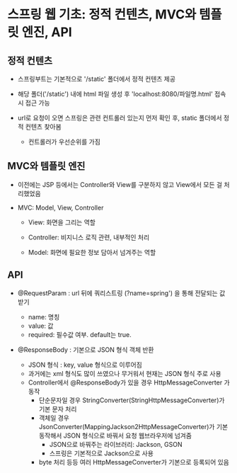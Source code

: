 # 스프링 웹 기초: 정적 컨텐츠, MVC와 템플릿 엔진, API

## 정적 컨텐츠

- 스프링부트는 기본적으로 '/static' 폴더에서 정적 컨텐츠 제공

- 해당 폴더('/static') 내에 html 파일 생성 후 'localhost:8080/파일명.html' 접속 시 접근 가능

- url로 요청이 오면 스프링은 관련 컨트롤러 있는지 먼저 확인 후, static 폴더에서 정적 컨텐츠 찾아봄

    - 컨트롤러가 우선순위를 가짐

## MVC와 템플릿 엔진

- 이전에는 JSP 등에서는 Controller와 View를 구분하지 않고 View에서 모든 걸 처리했었음

- MVC: Model, View, Controller

    - View: 화면을 그리는 역할

    - Controller: 비지니스 로직 관련, 내부적인 처리

    - Model: 화면에 필요한 정보 담아서 넘겨주는 역할

## API

- @RequestParam : url 뒤에 쿼리스트링 (?name=spring') 을 통해 전달되는 값 받기
    - name: 명칭
    - value: 값
    - required: 필수값 여부. default는 true.

- @ResponseBody : 기본으로 JSON 형식 객체 반환
    - JSON 형식 : key, value 형식으로 이루어짐
    - 과거에는 xml 형식도 많이 쓰였으나 무거워서 현재는 JSON 형식 주로 사용
    - Controller에서 @ResponseBody가 있을 경우 HttpMessageConverter 가 동작 
        - 단순문자일 경우 StringConverter(StringHttpMessageConverter)가 기본 문자 처리 
        - 객체일 경우 JsonConverter(MappingJackson2HttpMessageConverter)가 기본 동작해서 JSON 형식으로 바꿔서 요청 웹브라우저에 넘겨줌
            - JSON으로 바꿔주는 라이브러리: Jackson, GSON
            - 스프링은 기본적으로 Jackson으로 사용
        - byte 처리 등등 여러 HttpMessageConverter가 기본으로 등록되어 있음

        



